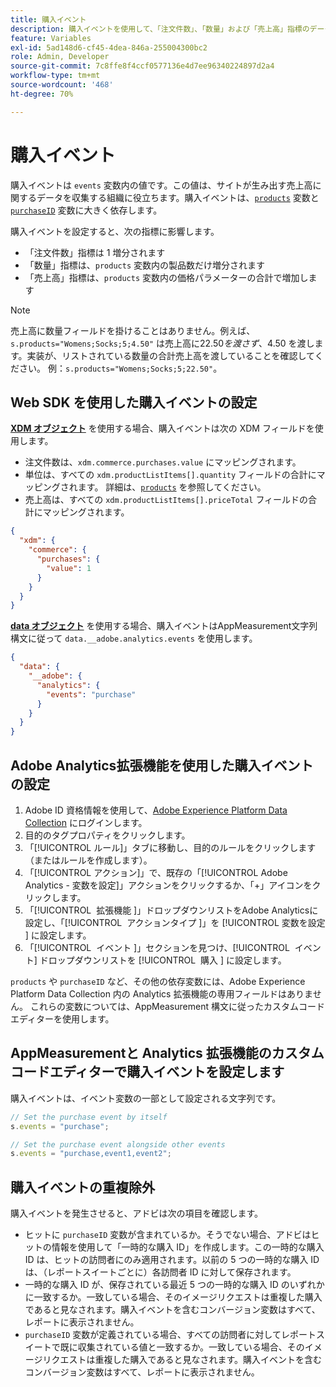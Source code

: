 ```yaml
---
title: 購入イベント
description: 購入イベントを使用して、「注文件数」、「数量」および「売上高」指標のデータを収集します。
feature: Variables
exl-id: 5ad148d6-cf45-4dea-846a-255004300bc2
role: Admin, Developer
source-git-commit: 7c8ffe8f4ccf0577136e4d7ee96340224897d2a4
workflow-type: tm+mt
source-wordcount: '468'
ht-degree: 70%

---
```


# 購入イベント

購入イベントは `events` 変数内の値です。この値は、サイトが生み出す売上高に関するデータを収集する組織に役立ちます。購入イベントは、[`products`](../products.md) 変数と [`purchaseID`](../purchaseid.md) 変数に大きく依存します。

購入イベントを設定すると、次の指標に影響します。

* 「注文件数」指標は 1 増分されます
* 「数量」指標は、`products` 変数内の製品数だけ増分されます
* 「売上高」指標は、`products` 変数内の価格パラメーターの合計で増加します

>[!NOTE]
>
>売上高に数量フィールドを掛けることはありません。例えば、`s.products="Womens;Socks;5;4.50"` は売上高に$22.50 を渡さず、$4.50 を渡します。実装が、リストされている数量の合計売上高を渡していることを確認してください。 例：`s.products="Womens;Socks;5;22.50"`。

## Web SDK を使用した購入イベントの設定

[**XDM オブジェクト**](/help/implement/aep-edge/xdm-var-mapping.md) を使用する場合、購入イベントは次の XDM フィールドを使用します。

* 注文件数は、`xdm.commerce.purchases.value` にマッピングされます。
* 単位は、すべての `xdm.productListItems[].quantity` フィールドの合計にマッピングされます。 詳細は、[`products`](../products.md) を参照してください。
* 売上高は、すべての `xdm.productListItems[].priceTotal` フィールドの合計にマッピングされます。

```json
{
  "xdm": {
    "commerce": {
      "purchases": {
        "value": 1
      }
    }
  }
}
```

[**data オブジェクト**](/help/implement/aep-edge/data-var-mapping.md) を使用する場合、購入イベントはAppMeasurement文字列構文に従って `data.__adobe.analytics.events` を使用します。

```json
{
  "data": {
    "__adobe": {
      "analytics": {
        "events": "purchase"
      }
    }
  }
}
```

## Adobe Analytics拡張機能を使用した購入イベントの設定

1. Adobe ID 資格情報を使用して、[Adobe Experience Platform Data Collection](https://experience.adobe.com/data-collection) にログインします。
2. 目的のタグプロパティをクリックします。
3. 「[!UICONTROL ルール]」タブに移動し、目的のルールをクリックします（またはルールを作成します）。
4. 「[!UICONTROL アクション]」で、既存の「[!UICONTROL Adobe Analytics - 変数を設定]」アクションをクリックするか、「+」アイコンをクリックします。
5. 「[!UICONTROL &#x200B; 拡張機能 &#x200B;]」ドロップダウンリストをAdobe Analyticsに設定し、「[!UICONTROL &#x200B; アクションタイプ &#x200B;]」を [!UICONTROL &#x200B; 変数を設定 &#x200B;] に設定します。
6. 「[!UICONTROL &#x200B; イベント &#x200B;]」セクションを見つけ、[!UICONTROL &#x200B; イベント &#x200B;] ドロップダウンリストを [!UICONTROL &#x200B; 購入 &#x200B;] に設定します。

`products` や `purchaseID` など、その他の依存変数には、Adobe Experience Platform Data Collection 内の Analytics 拡張機能の専用フィールドはありません。 これらの変数については、AppMeasurement 構文に従ったカスタムコードエディターを使用します。

## AppMeasurementと Analytics 拡張機能のカスタムコードエディターで購入イベントを設定します

購入イベントは、イベント変数の一部として設定される文字列です。

```js
// Set the purchase event by itself
s.events = "purchase";

// Set the purchase event alongside other events
s.events = "purchase,event1,event2";
```

## 購入イベントの重複除外

購入イベントを発生させると、アドビは次の項目を確認します。

* ヒットに `purchaseID` 変数が含まれているか。そうでない場合、アドビはヒットの情報を使用して「一時的な購入 ID」を作成します。この一時的な購入 ID は、ヒットの訪問者にのみ適用されます。以前の 5 つの一時的な購入 ID は、（レポートスイートごとに）各訪問者 ID に対して保存されます。
* 一時的な購入 ID が、保存されている最近 5 つの一時的な購入 ID のいずれかに一致するか。一致している場合、そのイメージリクエストは重複した購入であると見なされます。購入イベントを含むコンバージョン変数はすべて、レポートに表示されません。
* `purchaseID` 変数が定義されている場合、すべての訪問者に対してレポートスイートで既に収集されている値と一致するか。一致している場合、そのイメージリクエストは重複した購入であると見なされます。購入イベントを含むコンバージョン変数はすべて、レポートに表示されません。
